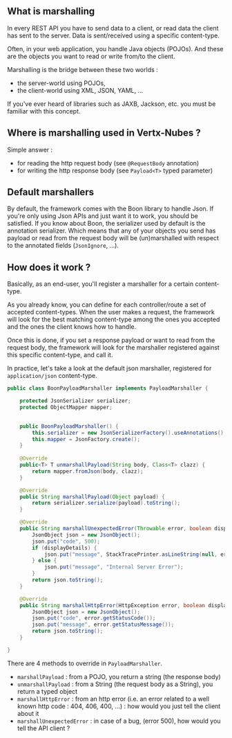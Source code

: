 ## What is marshalling

In every REST API you have to send data to a client, or read data the client has sent to the server. Data is sent/received using a specific content-type.

Often, in your web application, you handle Java objects (POJOs). And these are the objects you want to read or write from/to the client.

Marshalling is the bridge between these two worlds : 

* the server-world using POJOs, 
* the client-world using XML, JSON, YAML, ...

If you've ever heard of libraries such as JAXB, Jackson, etc. you must be familiar with this concept.


## Where is marshalling used in Vertx-Nubes ?

Simple answer : 
* for reading the http request body (see `@RequestBody` annotation)
* for writing the http response body (see `Payload<T>` typed parameter)

## Default marshallers

By default, the framework comes with the Boon library to handle Json. If you're only using Json APIs and just want it to work, you should be satisfied. If you know about Boon, the serializer used by default is the annotation serializer. Which means that any of your objects you send has payload or read from the request body will be (un)marshalled with respect to the annotated fields (`JsonIgnore`, ...).

## How does it work ?

Basically, as an end-user, you'll register a marshaller for a certain content-type.

As you already know, you can define for each controller/route a set of accepted content-types. When the user makes a request, the framework will look for the best matching content-type among the ones you accepted and the ones the client knows how to handle.

Once this is done, if you set a response payload or want to read from the request body, the framework will look for the marshaller registered against this specific content-type, and call it.


In practice, let's take a look at the default json marshaller, registered for `application/json` content-type.

```java
public class BoonPayloadMarshaller implements PayloadMarshaller {

    protected JsonSerializer serializer;
    protected ObjectMapper mapper;

	
	public BoonPayloadMarshaller() {
		this.serializer = new JsonSerializerFactory().useAnnotations().create();
		this.mapper = JsonFactory.create();
	}
	
	@Override
	public<T> T unmarshallPayload(String body, Class<T> clazz) {
		return mapper.fromJson(body, clazz);
	}

	@Override
	public String marshallPayload(Object payload) {
		return serializer.serialize(payload).toString();
	}

	@Override
	public String marshallUnexpectedError(Throwable error, boolean displayDetails) {
		JsonObject json = new JsonObject();
		json.put("code", 500);
		if (displayDetails) {
			json.put("message", StackTracePrinter.asLineString(null, error));
		} else {
			json.put("message", "Internal Server Error");
		}
		return json.toString();
	}

	@Override
	public String marshallHttpError(HttpException error, boolean displayDetails) {
		JsonObject json = new JsonObject();
		json.put("code", error.getStatusCode());
		json.put("message", error.getStatusMessage());
		return json.toString();
	}

}

```

There are 4 methods to override in `PayloadMarshaller`.

* `marshallPayload` : from a POJO, you return a string (the response body)
* `unmarshallPayload` : from a String (the request body as a String), you return a typed object
* `marshallHttpError` : from an http error (i.e. an error related to a well known http code : 404, 406, 400, ...) : how would you just tell the client about it
* `marshallUnexpectedError` : in case of a bug, (error 500), how would you tell the API client ? 

